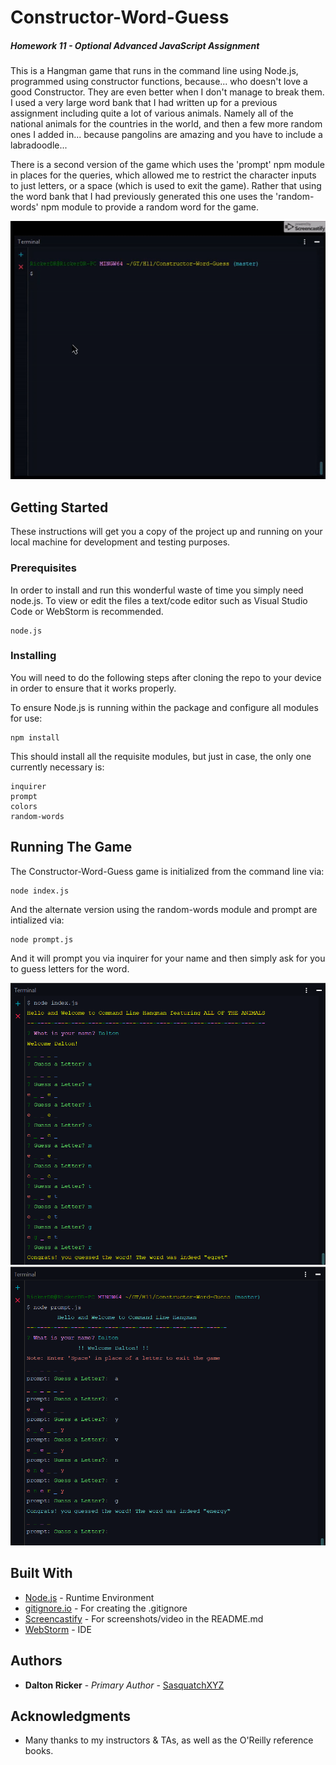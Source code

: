 # Constructor-Word-Guess
##### Homework 11 - Optional Advanced JavaScript Assignment

This is a Hangman game that runs in the command line using Node.js, programmed using constructor functions, because... who doesn't love a good Constructor.  They are even better when I don't manage to break them.  I used a very large word bank that I had written up for a previous assignment including quite a lot of various animals.  Namely all of the national animals for the countries in the world, and then a few more random ones I added in... because pangolins are amazing and you have to include a labradoodle...

There is a second version of the game which uses the 'prompt' npm module in places for the queries, which allowed me to restrict the character inputs to just letters, or a space (which is used to exit the game).  Rather that using the word bank that I had previously generated this one uses the 'random-words' npm module to provide a random word for the game.

![Constructor-Word-Guess](screenshots/constructor-word-guess.gif)

## Getting Started

These instructions will get you a copy of the project up and running on your local machine for development and testing purposes.

### Prerequisites

In order to install and run this wonderful waste of time you simply need node.js.  To view or edit the files a text/code editor such as Visual Studio Code or WebStorm is recommended.

```
node.js
```

### Installing

You will need to do the following steps after cloning the repo to your device in order to ensure that it works properly.

To ensure Node.js is running within the package and configure all modules for use:

```
npm install
```

This should install all the requisite modules, but just in case, the only one currently necessary is:

```
inquirer
prompt
colors
random-words
```
## Running The Game

The Constructor-Word-Guess game is initialized from the command line via:

```
node index.js
```

And the alternate version using the random-words module and prompt are intialized via:

```
node prompt.js
```

And it will prompt you via inquirer for your name and then simply ask for you to guess letters for the word.

![index.js](screenshots/v1.png)
![prompt.js](screenshots/v2.png)

## Built With

* [Node.js](https://nodejs.org/en/) - Runtime Environment
* [gitignore.io](https://www.gitignore.io/) - For creating the .gitignore
* [Screencastify](https://www.screencastify.com/) - For screenshots/video in the README.md
* [WebStorm](https://www.jetbrains.com/webstorm/) - IDE

## Authors

* **Dalton Ricker** - *Primary Author* - [SasquatchXYZ](https://github.com/SasquatchXYZ)

## Acknowledgments
* Many thanks to my instructors & TAs, as well as the O'Reilly reference books.